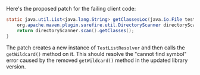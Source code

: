 Here's the proposed patch for the failing client code:

```java
static java.util.List<java.lang.String> getClassesLoc(java.io.File testSrcFolder) {
    org.apache.maven.plugin.surefire.util.DirectoryScanner directoryScanner = new org.apache.maven.plugin.surefire.util.DirectoryScanner(testSrcFolder, new org.apache.maven.surefire.api.testset.TestListResolver().getWildcard());
    return directoryScanner.scan().getClasses();
}
```

The patch creates a new instance of `TestListResolver` and then calls the `getWildcard()` method on it. This should resolve the "cannot find symbol" error caused by the removed `getWildcard()` method in the updated library version.